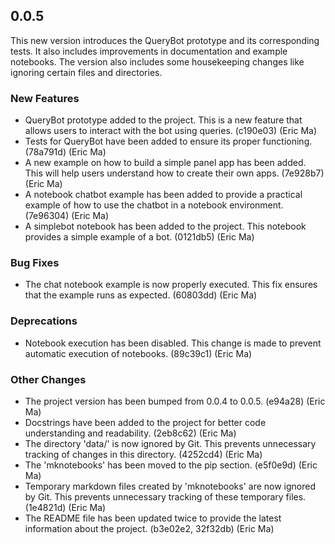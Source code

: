 ## 0.0.5

This new version introduces the QueryBot prototype and its corresponding tests. It also includes improvements in documentation and example notebooks. The version also includes some housekeeping changes like ignoring certain files and directories.

### New Features

- QueryBot prototype added to the project. This is a new feature that allows users to interact with the bot using queries. (c190e03) (Eric Ma)
- Tests for QueryBot have been added to ensure its proper functioning. (78a791d) (Eric Ma)
- A new example on how to build a simple panel app has been added. This will help users understand how to create their own apps. (7e928b7) (Eric Ma)
- A notebook chatbot example has been added to provide a practical example of how to use the chatbot in a notebook environment. (7e96304) (Eric Ma)
- A simplebot notebook has been added to the project. This notebook provides a simple example of a bot. (0121db5) (Eric Ma)

### Bug Fixes

- The chat notebook example is now properly executed. This fix ensures that the example runs as expected. (60803dd) (Eric Ma)

### Deprecations

- Notebook execution has been disabled. This change is made to prevent automatic execution of notebooks. (89c39c1) (Eric Ma)

### Other Changes

- The project version has been bumped from 0.0.4 to 0.0.5. (e94a28) (Eric Ma)
- Docstrings have been added to the project for better code understanding and readability. (2eb8c62) (Eric Ma)
- The directory 'data/' is now ignored by Git. This prevents unnecessary tracking of changes in this directory. (4252cd4) (Eric Ma)
- The 'mknotebooks' has been moved to the pip section. (e5f0e9d) (Eric Ma)
- Temporary markdown files created by 'mknotebooks' are now ignored by Git. This prevents unnecessary tracking of these temporary files. (1e4821d) (Eric Ma)
- The README file has been updated twice to provide the latest information about the project. (b3e02e2, 32f32db) (Eric Ma)
